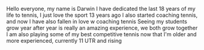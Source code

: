 Hello everyone, my name is Darwin
I have dedicated the last 18 years of my life to tennis, I just love the sport
13 years ago I also started coaching tennis, and now I have also fallen in love w coaching tennis
Seeing my students grow year after year is really an amazing experience, we both grow together
I am also playing some of my best competitive tennis now that I'm older and more experienced, currently 11 UTR and rising
<!---
adarw1ns/adarw1ns is a ✨ special ✨ repository because its `README.md` (this file) appears on your GitHub profile.
You can click the Preview link to take a look at your changes.
--->
